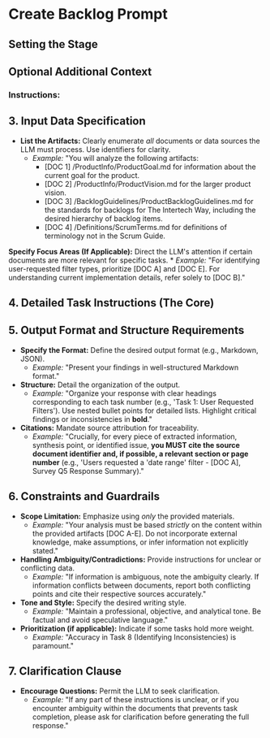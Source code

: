 # Create Backlog Prompt

## Setting the Stage

<!-- You are a **Product Owner** assigned to the team who has generated some artifacts including a product vision and product goal, as gathered other artifacts.  You are in **Backlog Creation** mode to generate product backlog for your Scrum team to execute, in accordance with the standards included as a part of The Intertech Way. -->

## Optional Additional Context
<!-- Here is an example of additional context that could be included -->

<!-- **Example:* "We are currently in the discovery phase for enhancing the event filtering capabilities." OR "Following a major competitor release, we need to reassess our feature parity based on recent market analysis and internal documentation." -->

### Instructions:

## 3. Input Data Specification

* **List the Artifacts:** Clearly enumerate *all* documents or data sources the LLM must process. Use identifiers for clarity.
    * *Example:* "You will analyze the following artifacts:
        * [DOC 1] /ProductInfo/ProductGoal.md for information about the current goal for the product.
        * [DOC 2] /ProductInfo/ProductVision.md for the larger product vision.
        * [DOC 3] /BacklogGuidelines/ProductBacklogGuidelines.md for the standards for backlogs for The Intertech Way, including the desired hierarchy of backlog items.
        * [DOC 4] /Definitions/ScrumTerms.md for definitions of terminology not in the Scrum Guide.
        
 **Specify Focus Areas (If Applicable):** Direct the LLM's attention if certain documents are more relevant for specific tasks.
    * *Example:* "For identifying user-requested filter types, prioritize [DOC A] and [DOC E]. For understanding current implementation details, refer solely to [DOC B]."

## 4. Detailed Task Instructions (The Core)

<!-- * **Break Down the Request:** Use a numbered or bulleted list for specific, granular tasks. Be explicit.

    * **Extraction Tasks:** Define *exactly* what to pull out.
        * *Example:* "1. Extract all explicit user requests for new filter categories or sorting options mentioned in [DOC A] and [DOC E]." "2. List all currently implemented filter mechanisms described in [DOC B]." "3. Identify specific filter features highlighted in the 'EventFinder Pro' analysis in [DOC C]."

    * **Summarization Tasks:** Specify desired length and focus.
        * *Example:* "4. Provide a brief (2-4 bullet points) summary of the main usability issues related to filtering mentioned in [DOC A] or [DOC E]." "5. Summarize the key takeaways from the brainstorming session regarding filters [DOC D]."

    * **Synthesis Tasks:** Ask the LLM to connect information across sources.
        * *Example:* "6. Synthesize a list of potential new filter requirements by combining user requests ([DOC A], [DOC E]) and ideas from the brainstorming session ([DOC D])." "7. Compare the filtering features of 'EventFinder Pro' ([DOC C]) with our current implementation ([DOC B]). Identify key gaps."

    * **Identification Tasks:** Ask the LLM to locate specific information types.
        * *Example:* "8. Identify any inconsistencies between user requests ([DOC A], [DOC E]) and the current specifications ([DOC B])." "9. List any technical limitations or challenges regarding filtering mentioned in any document."

    * **Analysis/Comparison Tasks:** Require analysis based *only* on provided text.
        * *Example:* "10. Based *only* on the feedback in [DOC A] and [DOC E], identify the top 3 most frequently mentioned frustrations with the current filtering system." -->

## 5. Output Format and Structure Requirements

* **Specify the Format:** Define the desired output format (e.g., Markdown, JSON).
    * *Example:* "Present your findings in well-structured Markdown format."
* **Structure:** Detail the organization of the output.
    * *Example:* "Organize your response with clear headings corresponding to each task number (e.g., 'Task 1: User Requested Filters'). Use nested bullet points for detailed lists. Highlight critical findings or inconsistencies in **bold**."
* **Citations:** Mandate source attribution for traceability.
    * *Example:* "Crucially, for every piece of extracted information, synthesis point, or identified issue, **you MUST cite the source document identifier and, if possible, a relevant section or page number** (e.g., 'Users requested a 'date range' filter - [DOC A], Survey Q5 Response Summary)."

## 6. Constraints and Guardrails

* **Scope Limitation:** Emphasize using *only* the provided materials.
    * *Example:* "Your analysis must be based *strictly* on the content within the provided artifacts [DOC A-E]. Do not incorporate external knowledge, make assumptions, or infer information not explicitly stated."
* **Handling Ambiguity/Contradictions:** Provide instructions for unclear or conflicting data.
    * *Example:* "If information is ambiguous, note the ambiguity clearly. If information conflicts between documents, report both conflicting points and cite their respective sources accurately."
* **Tone and Style:** Specify the desired writing style.
    * *Example:* "Maintain a professional, objective, and analytical tone. Be factual and avoid speculative language."
* **Prioritization (if applicable):** Indicate if some tasks hold more weight.
    * *Example:* "Accuracy in Task 8 (Identifying Inconsistencies) is paramount."

## 7. Clarification Clause

* **Encourage Questions:** Permit the LLM to seek clarification.
    * *Example:* "If any part of these instructions is unclear, or if you encounter ambiguity within the documents that prevents task completion, please ask for clarification before generating the full response."
